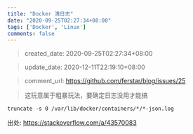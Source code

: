 ```yaml
---
title: "Docker 清日志"
date: "2020-09-25T02:27:34+08:00"
tags: ['Docker', 'Linux']
comments: false
---
```


> created_date: 2020-09-25T02:27:34+08:00

> update_date: 2020-12-11T22:19:10+08:00

> comment_url: https://github.com/ferstar/blog/issues/25

> 这玩意属于粗暴玩法，要确定日志没用才能搞

`truncate -s 0 /var/lib/docker/containers/*/*-json.log`

出处: https://stackoverflow.com/a/43570083

